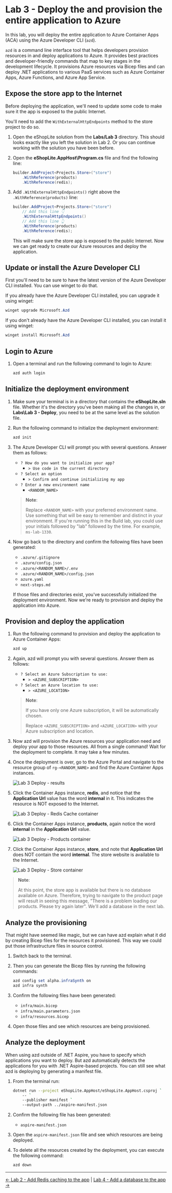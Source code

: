 # Lab 3 - Deploy the and provision the entire application to Azure

In this lab, you will deploy the entire application to Azure Container Apps (ACA) using the Azure Developer CLI (`azd`).

`azd` is a command line interface tool that helps developers provision resources in and deploy applications to Azure. It provides best practices and developer-friendly commands that map to key stages in the development lifecycle. It provisions Azure resources via Bicep files and can deploy .NET applications to various PaaS services such as Azure Container Apps, Azure Functions, and Azure App Service.

## Expose the store app to the Internet

Before deploying the application, we'll need to update some code to make sure it the app is exposed to the public Internet.

You'll need to add the `WithExternalHttpEndpoints` method to the store project to do so.

1. Open the eShopLite solution from the **Labs/Lab 3** directory. This should looks exactly like you left the solution in Lab 2. Or you can continue working with the solution you have been before.
1. Open the **eShopLite.AppHost\Program.cs** file and find the following line:

    ```csharp
    builder.AddProject<Projects.Store>("store")
        .WithReference(products)
        .WithReference(redis);
    ```

1. Add `.WithExternalHttpEndpoints()` right above the `.WithReference(products)` line:

    ```csharp
    builder.AddProject<Projects.Store>("store")
        // Add this line 👇
        .WithExternalHttpEndpoints()
        // Add this line 👆
        .WithReference(products)
        .WithReference(redis);
    ```

    This will make sure the store app is exposed to the public Internet. Now we can get ready to create our Azure resources and deploy the application.

## Update or install the Azure Developer CLI

First you'll need to be sure to have the latest version of the Azure Developer CLI installed. You can use winget to do that.

If you already have the Azure Developer CLI installed, you can upgrade it using winget:

```powershell
winget upgrade Microsoft.Azd
```

If you don't already have the Azure Developer CLI installed, you can install it using winget:

```powershell
winget install Microsoft.Azd
```

## Login to Azure

1. Open a terminal and run the following command to login to Azure:

    ```powershell
    azd auth login
    ```

## Initialize the deployment environment

1. Make sure your terminal is in a directory that contains the **eShopLite.sln** file. Whether it's the directory you've been making all the changes in, or **Labs\Lab 3 - Deploy**, you need to be at the same level as the solution file.
1. Run the following command to initialize the deployment environment:

    ```powershell
    azd init
    ```

1. The Azure Developer CLI will prompt you with several questions. Answer them as follows:

   - `? How do you want to initialize your app?`
     - `> Use code in the current directory`
   - `? Select an option`
     - `> Confirm and continue initializing my app`
   - `? Enter a new environment name`
     - `<RANDOM_NAME>`

   > **Note**:
   >
   > Replace `<RANDOM_NAME>` with your preferred environment name. Use something that will be easy to remember and distinct in your environment. If you're running this in the Build lab, you could use your initials followed by "lab" followed by the time. For example, `ms-lab-1330`.

1. Now go back to the directory and confirm the following files have been generated:

   - `.azure/.gitignore`
   - `.azure/config.json`
   - `.azure/<RANDOM_NAME>/.env`
   - `.azure/<RANDOM_NAME>/config.json`
   - `azure.yaml`
   - `next-steps.md`

    If those files and directories exist, you've successfully initialized the deployment environment. Now we're ready to provision and deploy the application into Azure.

## Provision and deploy the application

1. Run the following command to provision and deploy the application to Azure Container Apps:

    ```powershell
    azd up
    ```

1. Again, azd will prompt you with several questions. Answer them as follows:

   - `? Select an Azure Subscription to use:`
     - `> <AZURE_SUBSCRIPTION>`
   - `? Select an Azure location to use:`
     - `> <AZURE_LOCATION>`

   > **Note**:
   >
   > If you have only one Azure subscription, it will be automatically chosen.
   >
   > Replace `<AZURE_SUBSCRIPTION>` and `<AZURE_LOCATION>` with your Azure subscription and location.

1. Now azd will provision the Azure resources your application need and deploy your app to those resources. All from a single command! Wait for the deployment to complete. It may take a few minutes.
1. Once the deployment is over, go to the Azure Portal and navigate to the resource group of `rg-<RANDOM_NAME>` and find the Azure Container Apps instances.

   ![Lab 3 Deploy - results](./images/lab03-01.png)

1. Click the Container Apps instance, **redis**, and notice that the **Application Url** value has the word **internal** in it. This indicates the resource is NOT exposed to the Internet.

   ![Lab 3 Deploy - Redis Cache container](./images/lab03-02.png)

1. Click the Container Apps instance, **products**, again notice the word **internal** in the **Application Url** value.

   ![Lab 3 Deploy - Products container](./images/lab03-03.png)

1. Click the Container Apps instance, **store**, and note that **Application Url** does NOT contain the word **internal**. The store website is available to the Internet.

   ![Lab 3 Deploy - Store container](./images/lab03-04.png)

> **Note**:
>
> At this point, the store app is available but there is no database available on Azure. Therefore, trying to navigate to the product page will result in seeing this message, "There is a problem loading our products. Please try again later". We'll add a database in the next lab.

## Analyze the provisioning

That might have seemed like magic, but we can have azd explain what it did by creating Bicep files for the resources it provisioned. This way we could put those infrastructure files in source control.

1. Switch back to the terminal.
1. Then you can generate the Bicep files by running the following commands:

    ```powershell
    azd config set alpha.infraSynth on
    azd infra synth
    ```

1. Confirm the following files have been generated:

   - `infra/main.bicep`
   - `infra/main.parameters.json`
   - `infra/resources.bicep`

1. Open those files and see which resources are being provisioned.

## Analyze the deployment

When using azd outside of .NET Aspire, you have to specify which applications you want to deploy. But azd automatically detects the applications for you with .NET Aspire-based projects. You can still see what azd is deploying by generating a manifest file.

1. From the terminal run:

    ```bash
    dotnet run --project eShopLite.AppHost/eShopLite.AppHost.csproj `
        -- `
        --publisher manifest `
        --output-path ../aspire-manifest.json
    ```

1. Confirm the following file has been generated:

   - `aspire-manifest.json`

1. Open the `aspire-manifest.json` file and see which resources are being deployed.

1. To delete all the resources created by the deployment, you can execute the following command:

    ```powershell
    azd down
    ```

---

[<- Lab 2 - Add Redis caching to the app](/Labs/Lab%202%20-%20Caching%20and%20Dashboard/README.md) | [Lab 4 - Add a database to the app ->](/Labs/Lab%204%20-%20Data/README.md)
